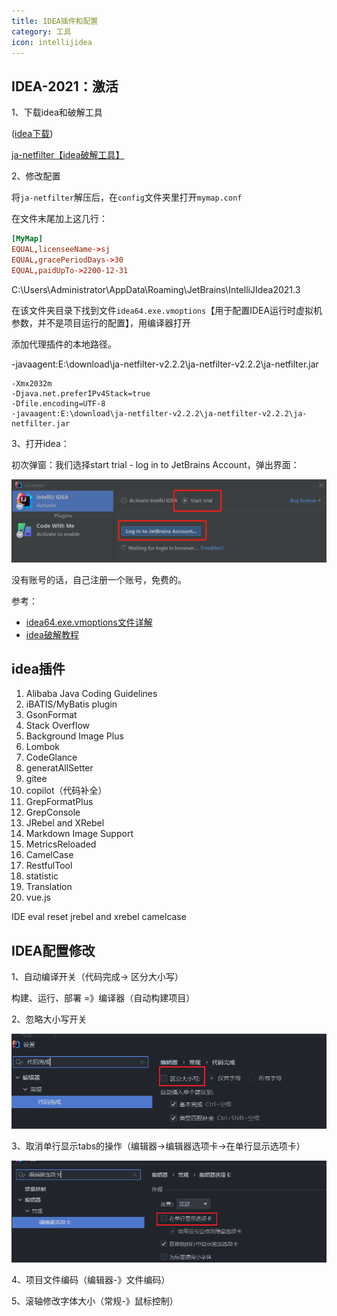 ```yaml
---
title: IDEA插件和配置
category: 工具
icon: intellijidea
---
```


## IDEA-2021：激活 

1、下载idea和破解工具

([idea下载](https://www.jetbrains.com/idea/))

[ja-netfilter【idea破解工具】](https://github.com/ja-netfilter/ja-netfilter/releases)

2、修改配置

将`ja-netfilter`解压后，在`config`文件夹里打开`mymap.conf`

在文件末尾加上这几行：

```conf
[MyMap]
EQUAL,licenseeName->sj
EQUAL,gracePeriodDays->30
EQUAL,paidUpTo->2200-12-31
```

C:\Users\Administrator\AppData\Roaming\JetBrains\IntelliJIdea2021.3

在该文件夹目录下找到文件`idea64.exe.vmoptions`【用于配置IDEA运行时虚拟机参数，并不是项目运行的配置】，用编译器打开 

添加代理插件的本地路径。

-javaagent:E:\download\ja-netfilter-v2.2.2\ja-netfilter-v2.2.2\ja-netfilter.jar

```vmoptions
-Xmx2032m
-Djava.net.preferIPv4Stack=true
-Dfile.encoding=UTF-8
-javaagent:E:\download\ja-netfilter-v2.2.2\ja-netfilter-v2.2.2\ja-netfilter.jar
```

3、打开idea：

初次弹窗：我们选择start trial  - log in to JetBrains Account，弹出界面：

![idea初次弹窗](./assets/idea-plugin-1650265183670.png)  

没有账号的话，自己注册一个账号，免费的。

参考：

- [idea64.exe.vmoptions文件详解](https://blog.csdn.net/qq_16268979/article/details/118635094)
- [idea破解教程](https://blog.csdn.net/qq_41973729/article/details/122353737?spm=1001.2101.3001.6650.5&utm_medium=distribute.pc_relevant.none-task-blog-2~default~CTRLIST~Rate-5.pc_relevant_paycolumn_v3&depth_1-utm_source=distribute.pc_relevant.none-task-blog-2~default~CTRLIST~Rate-5.pc_relevant_paycolumn_v3&utm_relevant_index=8)

## idea插件

1. Alibaba Java Coding Guidelines
2. iBATIS/MyBatis plugin
3. GsonFormat
4. Stack Overflow
5. Background Image Plus
6. Lombok
7. CodeGlance
8. generatAllSetter
9. gitee
10. copilot（代码补全）
11. GrepFormatPlus
12. GrepConsole
13. JRebel and XRebel
14. Markdown Image Support
15. MetricsReloaded
16. CamelCase
17. RestfulTool
18. statistic
19. Translation
20. vue.js

IDE eval reset
jrebel and xrebel
camelcase

## IDEA配置修改

1、自动编译开关（代码完成-> 区分大小写）

构建、运行、部署 =》编译器（自动构建项目）

2、忽略大小写开关

![忽略大小写开关](./assets/idea-plugin-1650114929063.png)  

3、取消单行显示tabs的操作（编辑器->编辑器选项卡->在单行显示选项卡）

![取消单行显示tabs的操作](./assets/idea-plugin-1650115316460.png)  

4、项目文件编码（编辑器-》文件编码）

5、滚轴修改字体大小（常规-》鼠标控制）

